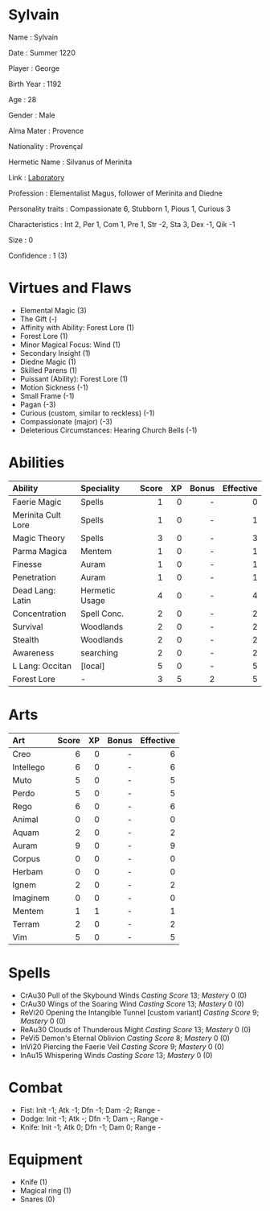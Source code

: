 # Sylvain

Name
: Sylvain

Date
: Summer 1220

Player
: George

Birth Year
: 1192

Age
: 28

Gender
: Male

Alma Mater
: Provence

Nationality
: Provençal

Hermetic Name
: Silvanus of Merinita

Link
: [Laboratory](Sylvain-Lab)

Profession
: Elementalist Magus, follower of Merinita and Diedne

Personality traits
: Compassionate 6, Stubborn 1, Pious 1, Curious 3

Characteristics
: Int 2, Per 1, Com 1, Pre 1, Str -2, Sta 3, Dex -1, Qik -1

Size
: 0

Confidence
: 1 (3)

# Virtues and Flaws

+ Elemental Magic (3)
+ The Gift (-)
+ Affinity with Ability: Forest Lore (1)
+ Forest Lore (1)
+ Minor Magical Focus: Wind (1)
+ Secondary Insight (1)
+ Diedne Magic (1)
+ Skilled Parens (1)
+ Puissant (Ability): Forest Lore (1)
+ Motion Sickness (-1)
+ Small Frame (-1)
+ Pagan (-3)
+ Curious (custom, similar to reckless) (-1)
+ Compassionate (major) (-3)
+ Deleterious Circumstances: Hearing Church Bells (-1)
# Abilities

| Ability              | Speciality      | Score |   XP | Bonus | Effective |
| :-                   | :-              |    -: |   -: |    -: |        -: |
| Faerie Magic         | Spells          |     1 |    0 |     - |         0 |
| Merinita Cult Lore   | Spells          |     1 |    0 |     - |         1 |
| Magic Theory         | Spells          |     3 |    0 |     - |         3 |
| Parma Magica         | Mentem          |     1 |    0 |     - |         1 |
| Finesse              | Auram           |     1 |    0 |     - |         1 |
| Penetration          | Auram           |     1 |    0 |     - |         1 |
| Dead Lang: Latin     | Hermetic Usage  |     4 |    0 |     - |         4 |
| Concentration        | Spell Conc.     |     2 |    0 |     - |         2 |
| Survival             | Woodlands       |     2 |    0 |     - |         2 |
| Stealth              | Woodlands       |     2 |    0 |     - |         2 |
| Awareness            | searching       |     2 |    0 |     - |         2 |
| L Lang: Occitan      | [local]         |     5 |    0 |     - |         5 |
| Forest Lore          | -               |     3 |    5 |     2 |         5 |
# Arts

| Art        | Score |   XP | Bonus | Effective |
| :-         |    -: |   -: |    -: |        -: |
| Creo       |     6 |    0 |     - |         6 |
| Intellego  |     6 |    0 |     - |         6 |
| Muto       |     5 |    0 |     - |         5 |
| Perdo      |     5 |    0 |     - |         5 |
| Rego       |     6 |    0 |     - |         6 |
| Animal     |     0 |    0 |     - |         0 |
| Aquam      |     2 |    0 |     - |         2 |
| Auram      |     9 |    0 |     - |         9 |
| Corpus     |     0 |    0 |     - |         0 |
| Herbam     |     0 |    0 |     - |         0 |
| Ignem      |     2 |    0 |     - |         2 |
| Imaginem   |     0 |    0 |     - |         0 |
| Mentem     |     1 |    1 |     - |         1 |
| Terram     |     2 |    0 |     - |         2 |
| Vim        |     5 |    0 |     - |         5 |
# Spells

+ CrAu30 Pull of the Skybound Winds *Casting Score* 13; *Mastery* 0 (0)
+ CrAu30 Wings of the Soaring Wind *Casting Score* 13; *Mastery* 0 (0)
+ ReVi20 Opening the Intangible Tunnel [custom variant] *Casting Score* 9; *Mastery* 0 (0)
+ ReAu30 Clouds of Thunderous Might *Casting Score* 13; *Mastery* 0 (0)
+ PeVi5 Demon's Eternal Oblivion *Casting Score* 8; *Mastery* 0 (0)
+ InVi20 Piercing the Faerie Veil *Casting Score* 9; *Mastery* 0 (0)
+ InAu15 Whispering Winds *Casting Score* 13; *Mastery* 0 (0)
# Combat

+ Fist: Init -1; Atk -1; Dfn -1; Dam -2; Range -
+ Dodge: Init -1; Atk -; Dfn -1; Dam -; Range -
+ Knife: Init -1; Atk 0; Dfn -1; Dam 0; Range -

# Equipment

+ Knife (1)
+ Magical ring (1)
+ Snares (0)



